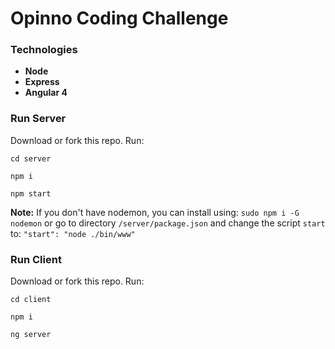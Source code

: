 # Opinno Coding Challenge

### Technologies
  - __Node__
  - __Express__
  - __Angular 4__


### Run Server
Download or fork this repo.
Run:

```
cd server

npm i

npm start
```


__Note:__ If you don't have nodemon, you can install using: `sudo npm i -G nodemon` or go to directory `/server/package.json` and change the script `start` to: `"start": "node ./bin/www"`

### Run Client
Download or fork this repo.
Run:

```
cd client

npm i

ng server
```